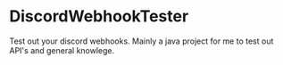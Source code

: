 # DiscordWebhookTester
Test out your discord webhooks.
Mainly a java project for me to test out API's and general knowlege.
